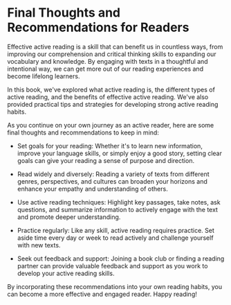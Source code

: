 Final Thoughts and Recommendations for Readers
==========================================================

Effective active reading is a skill that can benefit us in countless ways, from improving our comprehension and critical thinking skills to expanding our vocabulary and knowledge. By engaging with texts in a thoughtful and intentional way, we can get more out of our reading experiences and become lifelong learners.

In this book, we've explored what active reading is, the different types of active reading, and the benefits of effective active reading. We've also provided practical tips and strategies for developing strong active reading habits.

As you continue on your own journey as an active reader, here are some final thoughts and recommendations to keep in mind:

* Set goals for your reading: Whether it's to learn new information, improve your language skills, or simply enjoy a good story, setting clear goals can give your reading a sense of purpose and direction.

* Read widely and diversely: Reading a variety of texts from different genres, perspectives, and cultures can broaden your horizons and enhance your empathy and understanding of others.

* Use active reading techniques: Highlight key passages, take notes, ask questions, and summarize information to actively engage with the text and promote deeper understanding.

* Practice regularly: Like any skill, active reading requires practice. Set aside time every day or week to read actively and challenge yourself with new texts.

* Seek out feedback and support: Joining a book club or finding a reading partner can provide valuable feedback and support as you work to develop your active reading skills.

By incorporating these recommendations into your own reading habits, you can become a more effective and engaged reader. Happy reading!


